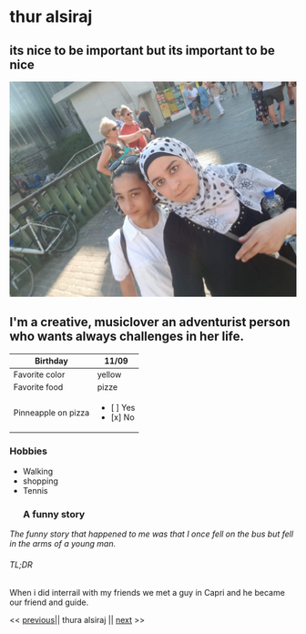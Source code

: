 # thur alsiraj

## its nice to be important but its important to be nice
![MY photo](https://github.com/thuraalsiraj/becode2/blob/master/bushra.jpg)
## I'm a creative, musiclover an adventurist person who wants always challenges in her life.
Birthday    | 11/09
------------| -------------
Favorite color| yellow
Favorite food | pizze
Pinneapple on pizza|<ul><li>[ ] Yes</li><li>[x] No</li></ul>

### Hobbies 

 - Walking
 - shopping
 - Tennis
   ### A funny story
*The funny story that happened to me was that I once fell on the bus but fell in the arms of a young man.*
###### TL;DR 

When i did interrail with my friends we met a guy in Capri and he became our friend and guide.

<< [previous](https://github.com/DriesDD/markdown-challenge/blob/master/README.md)|| thura alsiraj || [next](https://github.com/fawadrafique/markdown-challenge/blob/master/README.md) >>
  

 
   
